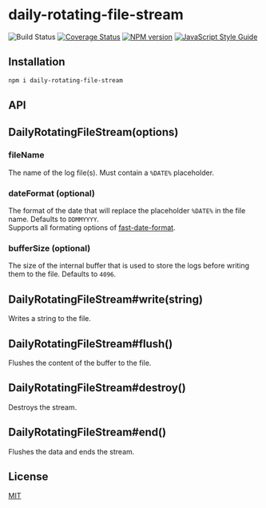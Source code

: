 # daily-rotating-file-stream

![Build Status](https://github.com/SerayaEryn/daily-rotating-file-stream/workflows/ci/badge.svg)
[![Coverage Status](https://coveralls.io/repos/github/SerayaEryn/daily-rotating-file-stream/badge.svg?branch=master)](https://coveralls.io/github/SerayaEryn/daily-rotating-file-stream?branch=master)
[![NPM version](https://img.shields.io/npm/v/daily-rotating-file-stream.svg?style=flat)](https://www.npmjs.com/package/daily-rotating-file-stream)
[![JavaScript Style Guide](https://img.shields.io/badge/code_style-standard-brightgreen.svg)](https://standardjs.com)

## Installation

```bash
npm i daily-rotating-file-stream
```

## API

## DailyRotatingFileStream(options)

### fileName

The name of the log file(s). Must contain a `%DATE%` placeholder.

### dateFormat (optional)

The format of the date that will replace the placeholder `%DATE%` in the file name. Defaults to `DDMMYYYY`.<br>
Supports all formating options of [fast-date-format](https://github.com/SerayaEryn/fast-date-format).

### bufferSize (optional)

The size of the internal buffer that is used to store the logs before writing them to the file. Defaults to `4096`. 

## DailyRotatingFileStream#write(string)

Writes a string to the file.

## DailyRotatingFileStream#flush()

Flushes the content of the buffer to the file.

## DailyRotatingFileStream#destroy()

Destroys the stream.

## DailyRotatingFileStream#end()

Flushes the data and ends the stream.

## License

[MIT](./LICENSE)
